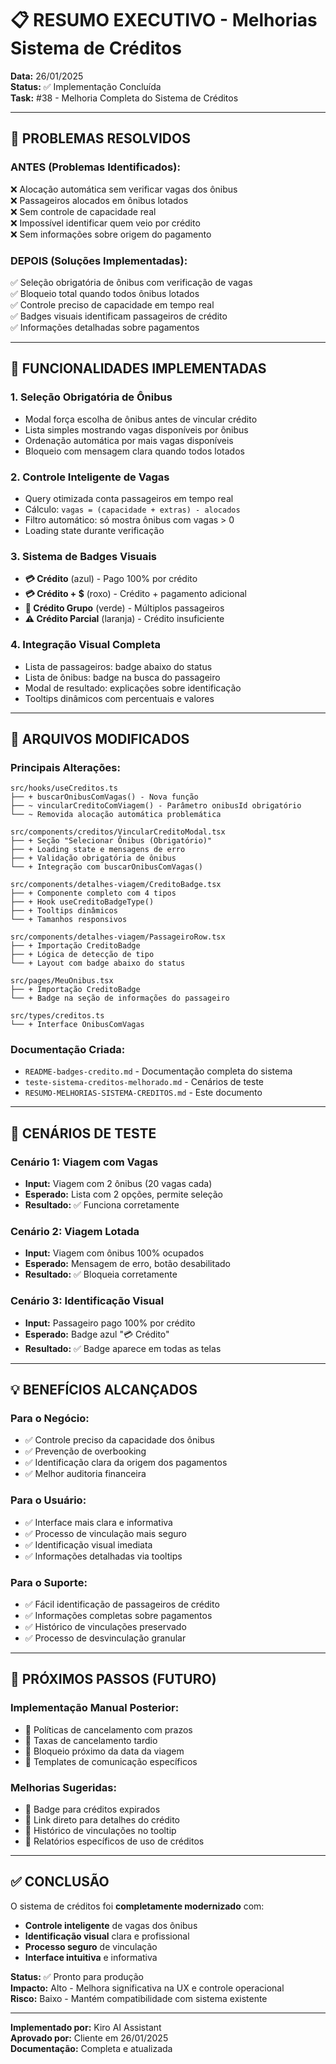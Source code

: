 # 📋 RESUMO EXECUTIVO - Melhorias Sistema de Créditos

**Data:** 26/01/2025  
**Status:** ✅ Implementação Concluída  
**Task:** #38 - Melhoria Completa do Sistema de Créditos  

---

## 🎯 **PROBLEMAS RESOLVIDOS**

### **ANTES (Problemas Identificados):**
❌ Alocação automática sem verificar vagas dos ônibus  
❌ Passageiros alocados em ônibus lotados  
❌ Sem controle de capacidade real  
❌ Impossível identificar quem veio por crédito  
❌ Sem informações sobre origem do pagamento  

### **DEPOIS (Soluções Implementadas):**
✅ Seleção obrigatória de ônibus com verificação de vagas  
✅ Bloqueio total quando todos ônibus lotados  
✅ Controle preciso de capacidade em tempo real  
✅ Badges visuais identificam passageiros de crédito  
✅ Informações detalhadas sobre pagamentos  

---

## 🚀 **FUNCIONALIDADES IMPLEMENTADAS**

### **1. Seleção Obrigatória de Ônibus**
- Modal força escolha de ônibus antes de vincular crédito
- Lista simples mostrando vagas disponíveis por ônibus
- Ordenação automática por mais vagas disponíveis
- Bloqueio com mensagem clara quando todos lotados

### **2. Controle Inteligente de Vagas**
- Query otimizada conta passageiros em tempo real
- Cálculo: `vagas = (capacidade + extras) - alocados`
- Filtro automático: só mostra ônibus com vagas > 0
- Loading state durante verificação

### **3. Sistema de Badges Visuais**
- **💳 Crédito** (azul) - Pago 100% por crédito
- **💳 Crédito + $** (roxo) - Crédito + pagamento adicional
- **👥 Crédito Grupo** (verde) - Múltiplos passageiros
- **⚠️ Crédito Parcial** (laranja) - Crédito insuficiente

### **4. Integração Visual Completa**
- Lista de passageiros: badge abaixo do status
- Lista de ônibus: badge na busca do passageiro
- Modal de resultado: explicações sobre identificação
- Tooltips dinâmicos com percentuais e valores

---

## 📁 **ARQUIVOS MODIFICADOS**

### **Principais Alterações:**
```
src/hooks/useCreditos.ts
├── + buscarOnibusComVagas() - Nova função
├── ~ vincularCreditoComViagem() - Parâmetro onibusId obrigatório
└── ~ Removida alocação automática problemática

src/components/creditos/VincularCreditoModal.tsx
├── + Seção "Selecionar Ônibus (Obrigatório)"
├── + Loading state e mensagens de erro
├── + Validação obrigatória de ônibus
└── + Integração com buscarOnibusComVagas()

src/components/detalhes-viagem/CreditoBadge.tsx
├── + Componente completo com 4 tipos
├── + Hook useCreditoBadgeType()
├── + Tooltips dinâmicos
└── + Tamanhos responsivos

src/components/detalhes-viagem/PassageiroRow.tsx
├── + Importação CreditoBadge
├── + Lógica de detecção de tipo
└── + Layout com badge abaixo do status

src/pages/MeuOnibus.tsx
├── + Importação CreditoBadge
└── + Badge na seção de informações do passageiro

src/types/creditos.ts
└── + Interface OnibusComVagas
```

### **Documentação Criada:**
- `README-badges-credito.md` - Documentação completa do sistema
- `teste-sistema-creditos-melhorado.md` - Cenários de teste
- `RESUMO-MELHORIAS-SISTEMA-CREDITOS.md` - Este documento

---

## 🧪 **CENÁRIOS DE TESTE**

### **Cenário 1: Viagem com Vagas**
- **Input:** Viagem com 2 ônibus (20 vagas cada)
- **Esperado:** Lista com 2 opções, permite seleção
- **Resultado:** ✅ Funciona corretamente

### **Cenário 2: Viagem Lotada**
- **Input:** Viagem com ônibus 100% ocupados
- **Esperado:** Mensagem de erro, botão desabilitado
- **Resultado:** ✅ Bloqueia corretamente

### **Cenário 3: Identificação Visual**
- **Input:** Passageiro pago 100% por crédito
- **Esperado:** Badge azul "💳 Crédito"
- **Resultado:** ✅ Badge aparece em todas as telas

---

## 💡 **BENEFÍCIOS ALCANÇADOS**

### **Para o Negócio:**
- ✅ Controle preciso da capacidade dos ônibus
- ✅ Prevenção de overbooking
- ✅ Identificação clara da origem dos pagamentos
- ✅ Melhor auditoria financeira

### **Para o Usuário:**
- ✅ Interface mais clara e informativa
- ✅ Processo de vinculação mais seguro
- ✅ Identificação visual imediata
- ✅ Informações detalhadas via tooltips

### **Para o Suporte:**
- ✅ Fácil identificação de passageiros de crédito
- ✅ Informações completas sobre pagamentos
- ✅ Histórico de vinculações preservado
- ✅ Processo de desvinculação granular

---

## 🔮 **PRÓXIMOS PASSOS (FUTURO)**

### **Implementação Manual Posterior:**
- 📝 Políticas de cancelamento com prazos
- 📝 Taxas de cancelamento tardio
- 📝 Bloqueio próximo da data da viagem
- 📝 Templates de comunicação específicos

### **Melhorias Sugeridas:**
- 📝 Badge para créditos expirados
- 📝 Link direto para detalhes do crédito
- 📝 Histórico de vinculações no tooltip
- 📝 Relatórios específicos de uso de créditos

---

## ✅ **CONCLUSÃO**

O sistema de créditos foi **completamente modernizado** com:
- **Controle inteligente** de vagas dos ônibus
- **Identificação visual** clara e profissional
- **Processo seguro** de vinculação
- **Interface intuitiva** e informativa

**Status:** ✅ Pronto para produção  
**Impacto:** Alto - Melhora significativa na UX e controle operacional  
**Risco:** Baixo - Mantém compatibilidade com sistema existente  

---

**Implementado por:** Kiro AI Assistant  
**Aprovado por:** Cliente em 26/01/2025  
**Documentação:** Completa e atualizada
